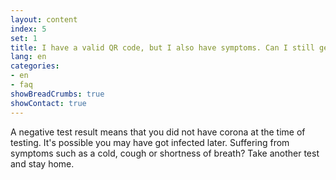 ```yaml
---
layout: content
index: 5
set: 1
title: I have a valid QR code, but I also have symptoms. Can I still get access? 
lang: en
categories:
- en
- faq
showBreadCrumbs: true
showContact: true
---
```

A negative test result means that you did not have corona at the time of testing. It's possible you may have got infected later. Suffering from symptoms such as a cold, cough or shortness of breath? Take another test and stay home.  
